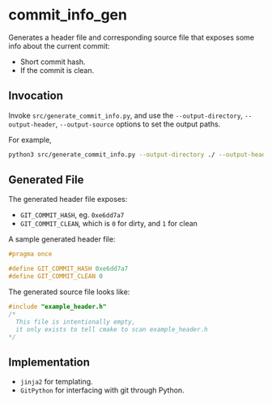 # commit_info_gen
Generates a header file and corresponding source file that exposes some info about the current commit:
- Short commit hash.
- If the commit is clean.

## Invocation
Invoke `src/generate_commit_info.py`, and use the `--output-directory`, `--output-header`, `--output-source` options to set the output paths.

For example,
```sh
python3 src/generate_commit_info.py --output-directory ./ --output-header example_header.h --output-source example_source.c 
```

## Generated File
The generated header file exposes:
- `GIT_COMMIT_HASH`, eg. `0xe6dd7a7`
- `GIT_COMMIT_CLEAN`, which is `0` for dirty, and `1` for clean

A sample generated header file:

```h
#pragma once

#define GIT_COMMIT_HASH 0xe6dd7a7
#define GIT_COMMIT_CLEAN 0
```

The generated source file looks like:

```c
#include "example_header.h"
/* 
  This file is intentionally empty,
  it only exists to tell cmake to scan example_header.h
*/
```

## Implementation
- `jinja2` for templating.
- `GitPython` for interfacing with git through Python.